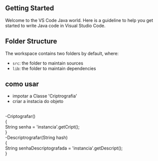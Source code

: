 ## Getting Started

Welcome to the VS Code Java world. Here is a guideline to help you get started to write Java code in Visual Studio Code.

## Folder Structure

The workspace contains two folders by default, where:

- `src`: the folder to maintain sources
- `lib`: the folder to maintain dependencies

## como usar
- impotar a Classe 'Criptrografia'
- criar a instacia do objeto
<br>
-Criptografar()<br>{
    <br>
    String senha = 'instancia'.getCript();
    <br>
}
<br>
-Descriptrografar(String hash)<br>{
    <br>
    String senhaDescriptografada = 'instancia'.getDescript();
    <br>
}

